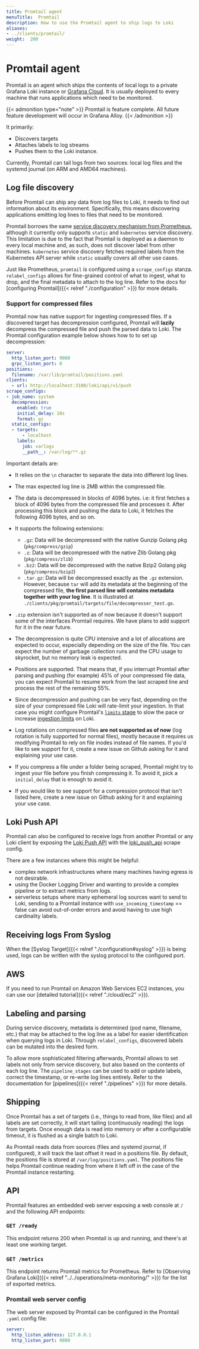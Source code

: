 ```yaml
---
title: Promtail agent
menuTitle:  Promtail
description: How to use the Promtail agent to ship logs to Loki
aliases: 
- ../clients/promtail/
weight:  200
---
```

# Promtail agent

Promtail is an agent which ships the contents of local logs to a private Grafana Loki
instance or [Grafana Cloud](/oss/loki). It is usually
deployed to every machine that runs applications which need to be monitored.

{{< admonition type="note" >}}
Promtail is feature complete.  All future feature development will occur in Grafana Alloy.
{{< /admonition >}}

It primarily:

- Discovers targets
- Attaches labels to log streams
- Pushes them to the Loki instance.

Currently, Promtail can tail logs from two sources: local log files and the
systemd journal (on ARM and AMD64 machines).

## Log file discovery

Before Promtail can ship any data from log files to Loki, it needs to find out
information about its environment. Specifically, this means discovering
applications emitting log lines to files that need to be monitored.

Promtail borrows the same
[service discovery mechanism from Prometheus](https://prometheus.io/docs/prometheus/latest/configuration/configuration/#scrape_config),
although it currently only supports `static` and `kubernetes` service
discovery. This limitation is due to the fact that Promtail is deployed as a
daemon to every local machine and, as such, does not discover label from other
machines. `kubernetes` service discovery fetches required labels from the
Kubernetes API server while `static` usually covers all other use cases.

Just like Prometheus, `promtail` is configured using a `scrape_configs` stanza.
`relabel_configs` allows for fine-grained control of what to ingest, what to
drop, and the final metadata to attach to the log line. Refer to the docs for
[configuring Promtail]({{< relref "./configuration" >}}) for more details.

### Support for compressed files

Promtail now has native support for ingesting compressed files.
If a discovered target has decompression configured, Promtail will
**lazily** decompress the compressed file and push the parsed data to Loki.
The Promtail configuration example below shows how to to set up decompression:

```yaml
server:
  http_listen_port: 9080
  grpc_listen_port: 0
positions:
  filename: /var/lib/promtail/positions.yaml
clients:
  - url: http://localhost:3100/loki/api/v1/push
scrape_configs:
- job_name: system
  decompression:
    enabled: true
    initial_delay: 10s
    format: gz
  static_configs:
  - targets:
      - localhost
    labels:
      job: varlogs
      __path__: /var/log/**.gz
```

Important details are:
* It relies on the `\n` character to separate the data into different log lines.
* The max expected log line is 2MB within the compressed file.
* The data is decompressed in blocks of 4096 bytes. i.e: it first fetches a block of 4096 bytes
  from the compressed file and processes it. After processing this block and pushing the data to Loki,
  it fetches the following 4096 bytes, and so on.
* It supports the following extensions:
  - `.gz`: Data will be decompressed with the native Gunzip Golang pkg (`pkg/compress/gzip`)
  - `.z`: Data will be decompressed with the native Zlib Golang pkg (`pkg/compress/zlib`)
  - `.bz2`: Data will be decompressed with the native Bzip2 Golang pkg (`pkg/compress/bzip2`)
  - `.tar.gz`: Data will be decompressed exactly as the `.gz` extension.
      However, because `tar` will add its metadata at the beginning of the
      compressed file, **the first parsed line will contains metadata together with
      your log line**. It is illustrated at
      `./clients/pkg/promtail/targets/file/decompresser_test.go`.
* `.zip` extension isn't supported as of now because it doesn't support some of the interfaces
  Promtail requires. We have plans to add support for it in the near future.
* The decompression is quite CPU intensive and a lot of allocations are expected
  to occur, especially depending on the size of the file. You can expect the number
  of garbage collection runs and the CPU usage to skyrocket, but no memory leak is
  expected.
* Positions are supported. That means that, if you interrupt Promtail after
  parsing and pushing (for example) 45% of your compressed file data, you can expect Promtail
  to resume work from the last scraped line and process the rest of the remaining 55%.
* Since decompression and pushing can be very fast, depending on the size
  of your compressed file Loki will rate-limit your ingestion. In that case you
  might configure Promtail's [`limits` stage](https://grafana.com/docs/loki/<LOKI_VERSION>/send-data/promtail/configuration/#limits_config) to slow the pace or increase [ingestion limits](https://grafana.com/docs/loki/<LOKI_VERSION>/configure/#limits_config) on Loki.

* Log rotations on compressed files **are not supported as of now** (log rotation is fully supported for normal files), mostly because it requires us modifying Promtail to
  rely on file inodes instead of file names. If you'd like to see support for it, create a new
  issue on Github asking for it and explaining your use case.
* If you compress a file under a folder being scraped, Promtail might try to ingest your file before you finish compressing it. To avoid it, pick a `initial_delay` that is enough to avoid it.
* If you would like to see support for a compression protocol that isn't listed here, create a new issue on Github asking for it and explaining your use case.


## Loki Push API

Promtail can also be configured to receive logs from another Promtail or any Loki client by exposing the [Loki Push API](https://grafana.com/docs/loki/<LOKI_VERSION>/reference/loki-http-api#ingest-logs) with the [loki_push_api](https://grafana.com/docs/loki/<LOKI_VERSION>/reference/loki-http-api#loki_push_api) scrape config.

There are a few instances where this might be helpful:

- complex network infrastructures where many machines having egress is not desirable.
- using the Docker Logging Driver and wanting to provide a complex pipeline or to extract metrics from logs.
- serverless setups where many ephemeral log sources want to send to Loki, sending to a Promtail instance with `use_incoming_timestamp` == false can avoid out-of-order errors and avoid having to use high cardinality labels.

## Receiving logs From Syslog

When the [Syslog Target]({{< relref "./configuration#syslog" >}}) is being used, logs
can be written with the syslog protocol to the configured port.

## AWS

If you need to run Promtail on Amazon Web Services EC2 instances, you can use our [detailed tutorial]({{< relref "./cloud/ec2" >}}).

## Labeling and parsing

During service discovery, metadata is determined (pod name, filename, etc.) that
may be attached to the log line as a label for easier identification when
querying logs in Loki. Through `relabel_configs`, discovered labels can be
mutated into the desired form.

To allow more sophisticated filtering afterwards, Promtail allows to set labels
not only from service discovery, but also based on the contents of each log
line. The `pipeline_stages` can be used to add or update labels, correct the
timestamp, or re-write log lines entirely. Refer to the documentation for
[pipelines]({{< relref "./pipelines" >}}) for more details.

## Shipping

Once Promtail has a set of targets (i.e., things to read from, like files) and
all labels are set correctly, it will start tailing (continuously reading) the
logs from targets. Once enough data is read into memory or after a configurable
timeout, it is flushed as a single batch to Loki.

As Promtail reads data from sources (files and systemd journal, if configured),
it will track the last offset it read in a positions file. By default, the
positions file is stored at `/var/log/positions.yaml`. The positions file helps
Promtail continue reading from where it left off in the case of the Promtail
instance restarting.

## API

Promtail features an embedded web server exposing a web console at `/` and the following API endpoints:

### `GET /ready`

This endpoint returns 200 when Promtail is up and running, and there's at least one working target.

### `GET /metrics`

This endpoint returns Promtail metrics for Prometheus. Refer to
[Observing Grafana Loki]({{< relref "../../operations/meta-monitoring/" >}}) for the list
of exported metrics.

### Promtail web server config

The web server exposed by Promtail can be configured in the Promtail `.yaml` config file:

```yaml
server:
  http_listen_address: 127.0.0.1
  http_listen_port: 9080
```
